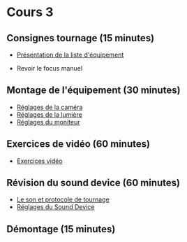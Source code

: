 # Cours 3
  

## Consignes tournage (15 minutes)
* [Présentation de la liste d'équipement](https://cmontmorency365.sharepoint.com/:x:/r/sites/TIM-programmeTIM752/Documents%20partages/TTP%20-%20R%C3%A9servations/582_312mo_video2_formulaire_emprunt.xlsx?d=w019db52437614b10bf53adea44e0ea16&csf=1&web=1&e=YGIkyg)

* Revoir le focus manuel

## Montage de l'équipement (30 minutes)
* [Réglages de la caméra](./references/Caméra.md)
* [Réglages de la lumière](./references/Lumière.md)
* [Réglages du moniteur](./references/Moniteur.md)




## Exercices de vidéo (60 minutes)
*  [Exercices vidéo ](https://cmontmorency365-my.sharepoint.com/:p:/g/personal/flpilote_cmontmorency_qc_ca/EU6f2e3ScKBOg3Nekice69EB0a_KK-Ix4qf0iRW7HZ5eNg?e=8YQcoi)

## Révision du sound device (60 minutes)
* [Le son et protocole de tournage](https://cmontmorency365-my.sharepoint.com/:p:/g/personal/flpilote_cmontmorency_qc_ca/Ef03A9FT-YdOiXknjJVdRkQBlzZ3r3HL9orQbhAi1inuQg?e=Mdbw1f)  
* [Réglages du Sound Device](./references/Sound_device.md)

## Démontage (15 minutes)
